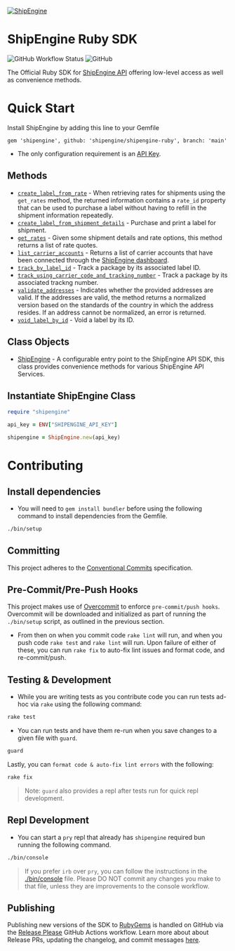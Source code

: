 [![ShipEngine](https://shipengine.github.io/img/shipengine-logo-wide.png)](https://shipengine.com)

ShipEngine Ruby SDK
===================
![GitHub Workflow Status](https://img.shields.io/github/workflow/status/ShipEngine/shipengine-ruby/CI?label=shipengine-ruby&logo=github)
![GitHub](https://img.shields.io/github/license/ShipEngine/shipengine-ruby?color=teal)

The Official Ruby SDK for [ShipEngine API](https://shipengine.com) offering low-level access as well as convenience methods.

Quick Start
===========

Install ShipEngine by adding this line to your Gemfile
```
gem 'shipengine', github: 'shipengine/shipengine-ruby', branch: 'main'
```
- The only configuration requirement is an [API Key](https://www.shipengine.com/docs/auth/#api-keys).

Methods
-------
* [`create_label_from_rate`](./docs/create-label-from-rate.md) - When retrieving rates for shipments using the `get_rates` method, the returned information contains a `rate_id` property that can be used to purchase a label without having to refill in the shipment information repeatedly.
* [`create_label_from_shipment_details`](./docs/create-label-from-shipment-details.md) - Purchase and print a label for shipment.
* [`get_rates`](./docs/get-rates.md) - Given some shipment details and rate options, this method returns a list of rate quotes.
* [`list_carrier_accounts`](./docs/list-carrier-accounts.md) - Returns a list of carrier accounts that have been connected through
the [ShipEngine dashboard](https://www.shipengine.com/docs/carriers/setup/).
* [`track_by_label_id`](./docs/track-by-label-id.md) - Track a package by its associated label ID.
* [`track_using_carrier_code_and_tracking_number`](./docs/track-by-tracking-number.md) - Track a package by its associated trackng number.
* [`validate_addresses`](./docs/validate-addresses.md) - Indicates whether the provided addresses are valid. If the addresses are valid, the method returns a normalized version based on the standards of the country in which the address resides. If an address cannot be normalized, an error is returned.
* [`void_label_by_id`](./docs/void-label-by-id.md) - Void a label by its ID.

Class Objects
-------------
- [ShipEngine]() - A configurable entry point to the ShipEngine API SDK, this class provides convenience methods
  for various ShipEngine API Services.

Instantiate ShipEngine Class
----------------------------
```ruby
require "shipengine"

api_key = ENV["SHIPENGINE_API_KEY"]

shipengine = ShipEngine.new(api_key)
```

Contributing
============

Install dependencies
--------------------
- You will need to `gem install bundler` before using the following command to install dependencies from the Gemfile.
```bash
./bin/setup
```

Committing
-------------------------
This project adheres to the [Conventional Commits](https://www.conventionalcommits.org/en/v1.0.0/) specification.

Pre-Commit/Pre-Push Hooks
-------------------------
This project makes use of [Overcommit](https://github.com/sds/overcommit#usage) to enforce `pre-commit/push hooks`.
Overcommit will be downloaded and initialized as part of running the `./bin/setup` script, as outlined in the previous section.

- From then on when you commit code `rake lint` will run, and when you push code `rake test` and `rake lint` will run.
Upon failure of either of these, you can run `rake fix` to auto-fix lint issues and format code, and re-commit/push.

Testing & Development
---------------------
- While you are writing tests as you contribute code you can run tests ad-hoc via `rake` using the following command:
```bash
rake test
```
- You can run tests and have them re-run when you save changes to a given file with `guard`.
```bash
guard
```
Lastly, you can `format code & auto-fix lint errors` with the following:
```bash
rake fix
```

> Note: `guard` also provides a repl after tests run for quick repl development.

Repl Development
----------------
- You can start a `pry` repl that already has `shipengine` required bun running the following command.
```bash
./bin/console
```
> If you prefer `irb` over `pry`, you can follow the instructions in the [./bin/console](./bin/console) file. Please
DO NOT commit any changes you make to that file, unless they are improvements to the console workflow.

Publishing
-------------------------
Publishing new versions of the SDK to [RubyGems](https://rubygems.org/) is handled on GitHub via the [Release Please](https://github.com/googleapis/release-please) GitHub Actions workflow. Learn more about about Release PRs, updating the changelog, and commit messages [here](https://github.com/googleapis/release-please#how-should-i-write-my-commits).

